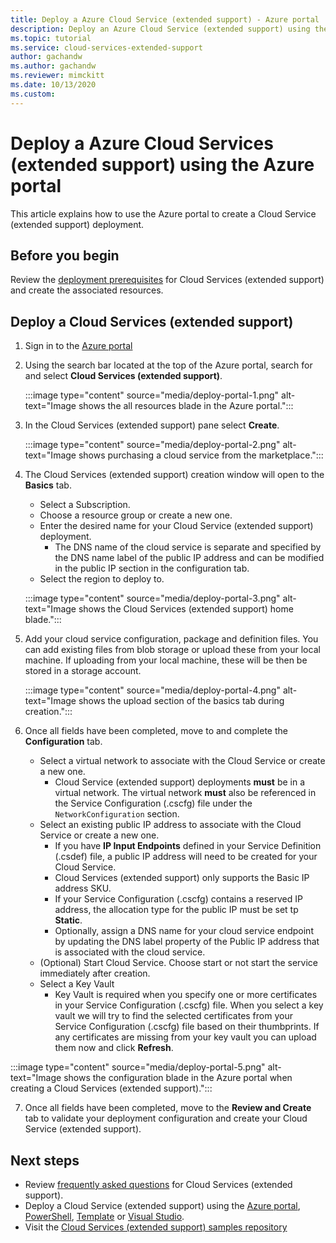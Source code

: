 ```yaml
---
title: Deploy a Azure Cloud Service (extended support) - Azure portal
description: Deploy an Azure Cloud Service (extended support) using the Azure portal
ms.topic: tutorial
ms.service: cloud-services-extended-support
author: gachandw
ms.author: gachandw
ms.reviewer: mimckitt
ms.date: 10/13/2020
ms.custom: 
---
```

 
# Deploy a Azure Cloud Services (extended support) using the Azure portal
This article explains how to use the Azure portal to create a Cloud Service (extended support) deployment. 

## Before you begin

Review the [deployment prerequisites](deploy-prerequisite.md) for Cloud Services (extended support) and create the associated resources. 

## Deploy a Cloud Services (extended support) 
1. Sign in to the [Azure portal](https://portal.azure.com)

2.	Using the search bar located at the top of the Azure portal, search for and select **Cloud Services (extended support)**.

    :::image type="content" source="media/deploy-portal-1.png" alt-text="Image shows the all resources blade in the Azure portal.":::
 
3.	In the Cloud Services (extended support) pane select **Create**. 

    :::image type="content" source="media/deploy-portal-2.png" alt-text="Image shows purchasing a cloud service from the marketplace.":::

4. The Cloud Services (extended support) creation window will open to the **Basics** tab. 
    - Select a Subscription.
    - Choose a resource group or create a new one.
    - Enter the desired name for your Cloud Service (extended support) deployment.
        - The DNS name of the cloud service is separate and specified by the DNS name label of the public IP address and can be modified in the public IP section in the configuration tab.
    -  Select the region to deploy to.

    :::image type="content" source="media/deploy-portal-3.png" alt-text="Image shows the Cloud Services (extended support) home blade.":::

5. Add your cloud service configuration, package and definition files. You can add existing files from blob storage or upload these from your local machine. If uploading from your local machine, these will be then be stored in a storage account. 

    :::image type="content" source="media/deploy-portal-4.png" alt-text="Image shows the upload section of the basics tab during creation.":::

6. Once all fields have been completed, move to and complete the **Configuration** tab. 
    - Select a virtual network to associate with the Cloud Service or create a new one. 
        - Cloud Service (extended support) deployments **must** be in a virtual network. The virtual network **must** also be referenced in the Service Configuration (.cscfg) file under the `NetworkConfiguration` section.
    - Select an existing public IP address to associate with the Cloud Service or create a new one.
        - If you have **IP Input Endpoints** defined in your Service Definition (.csdef) file, a public IP address will need to be created for your Cloud Service. 
        - Cloud Services (extended support) only supports the Basic IP address SKU.
        - If your Service Configuration (.cscfg) contains a reserved IP address, the allocation type for the public IP must be set tp **Static**. 
        - Optionally, assign a DNS name for your cloud service endpoint by updating the DNS label property of the Public IP address that is associated with the cloud service.  
    - (Optional) Start Cloud Service. Choose start or not start the service immediately after creation.
    - Select a Key Vault 
        - Key Vault is required when you specify one or more certificates in your Service Configuration (.cscfg) file. When you select a key vault we will try to find the selected certificates from your Service Configuration (.cscfg) file based on their thumbprints. If any certificates are missing from your key vault you can upload them now and click **Refresh**.   

 :::image type="content" source="media/deploy-portal-5.png" alt-text="Image shows the configuration blade in the Azure portal when creating a Cloud Services (extended support).":::

7. Once all fields have been completed, move to the **Review and Create** tab to validate your deployment configuration and create your Cloud Service (extended support).

## Next steps 
- Review [frequently asked questions](faq.yml) for Cloud Services (extended support).
- Deploy a Cloud Service (extended support) using the [Azure portal](deploy-portal.md), [PowerShell](deploy-powershell.md), [Template](deploy-template.md) or [Visual Studio](deploy-visual-studio.md).
- Visit the [Cloud Services (extended support) samples repository](https://github.com/Azure-Samples/cloud-services-extended-support)
